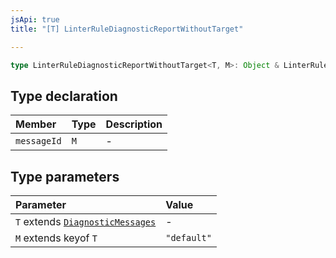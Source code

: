 ```yaml
---
jsApi: true
title: "[T] LinterRuleDiagnosticReportWithoutTarget"

---
```

```ts
type LinterRuleDiagnosticReportWithoutTarget<T, M>: Object & LinterRuleDiagnosticFormat<T, M>;
```

## Type declaration

| Member | Type | Description |
| :------ | :------ | :------ |
| `messageId` | `M` | - |

## Type parameters

| Parameter | Value |
| :------ | :------ |
| `T` extends [`DiagnosticMessages`](../interfaces/DiagnosticMessages.md) | - |
| `M` extends keyof `T` | `"default"` |
